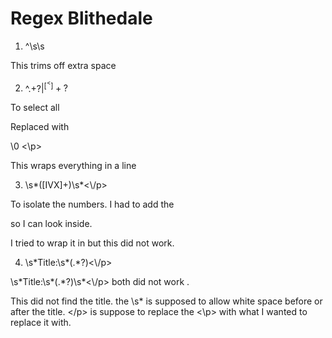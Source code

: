 # Regex Blithedale

1. ^\s\s
<p> This trims off extra space </p>

2. ^.+?$| ^[^<]+?$
<p> To select all </p> 

Replaced with <p> \0 <\\p> 
<p> This wraps everything in a line </p> 

 
3. <p>\s*([IVX]+)\s*<\/p>
<p> To isolate the numbers. I had to add the <p>  so I can look inside.  </p>

 I tried to wrap it in <chapter> but this did not work. 
 
 4. <p>\s*Title:\s*(.*?)<\/p>
<p>\s*Title:\s*(.*?)\s*<\/p> both did not work . 

 This did not find the title.  the \s* is supposed to allow white space before or after the title. <\/p> is suppose to replace the <\p> with what I wanted to replace it with. 

